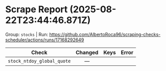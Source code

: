# Scrape Report (2025-08-22T23:44:46.871Z)

Group: `stocks`  |  Run: https://github.com/AlbertoRoca96/scraping-checks-scheduler/actions/runs/17168292649

| Check | Changed | Keys | Error |
|---|:---:|:--|:--|
| `stock_ntdoy_global_quote` | — |  |  |

